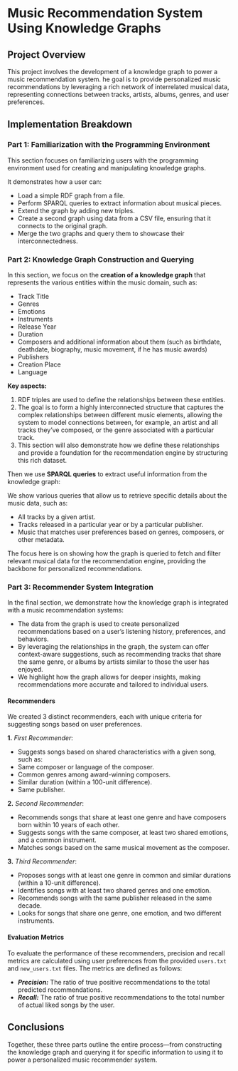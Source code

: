 # Music Recommendation System Using Knowledge Graphs

## Project Overview

This project involves the development of a knowledge graph to power a music recommendation system. he goal is to provide personalized music recommendations by leveraging a rich network of interrelated musical data, representing connections between tracks, artists, albums, genres, and user preferences.

## Implementation Breakdown
### Part 1: Familiarization with the Programming Environment
This section focuses on familiarizing users with the programming environment used for creating and manipulating knowledge graphs. 

It demonstrates how a user can:
- Load a simple RDF graph from a file.
- Perform SPARQL queries to extract information about musical pieces.
- Extend the graph by adding new triples.
- Create a second graph using data from a CSV file, ensuring that it connects to the original graph.
- Merge the two graphs and query them to showcase their interconnectedness.

### Part 2: Knowledge Graph Construction and Querying
In this section, we focus on the **creation of a knowledge graph** that represents the various entities within the music domain, such as: 
- Track Title
- Genres
- Emotions
- Instruments
- Release Year
- Duration
- Composers and additional information about them (such as birthdate, deathdate, biography, music movement, if he has music awards)
- Publishers
- Creation Place
- Language

**Key aspects:**

1. RDF triples are used to define the relationships between these entities.
2. The goal is to form a highly interconnected structure that captures the complex relationships between different music elements, allowing the system to model connections between, for example, an artist and all tracks they’ve composed, or the genre associated with a particular track.
3. This section will also demonstrate how we define these relationships and provide a foundation for the recommendation engine by structuring this rich dataset.

Then we use **SPARQL queries** to extract useful information from the knowledge graph:

We show various queries that allow us to retrieve specific details about the music data, such as:
- All tracks by a given artist.
- Tracks released in a particular year or by a particular publisher.
- Music that matches user preferences based on genres, composers, or other metadata.

The focus here is on showing how the graph is queried to fetch and filter relevant musical data for the recommendation engine, providing the backbone for personalized recommendations.

### Part 3: Recommender System Integration
In the final section, we demonstrate how the knowledge graph is integrated with a music recommendation systems:

- The data from the graph is used to create personalized recommendations based on a user’s listening history, preferences, and behaviors.
- By leveraging the relationships in the graph, the system can offer context-aware suggestions, such as recommending tracks that share the same genre, or albums by artists similar to those the user has enjoyed.
- We highlight how the graph allows for deeper insights, making recommendations more accurate and tailored to individual users.

#### Recommenders
We created 3 distinct recommenders, each with unique criteria for suggesting songs based on user preferences.

**1.** _First Recommender_:
- Suggests songs based on shared characteristics with a given song, such as:
- Same composer or language of the composer.
- Common genres among award-winning composers.
- Similar duration (within a 100-unit difference).
- Same publisher.

**2.** _Second Recommender_:
- Recommends songs that share at least one genre and have composers born within 10 years of each other.
- Suggests songs with the same composer, at least two shared emotions, and a common instrument.
- Matches songs based on the same musical movement as the composer.

**3.** _Third Recommender_:
- Proposes songs with at least one genre in common and similar durations (within a 10-unit difference).
- Identifies songs with at least two shared genres and one emotion.
- Recommends songs with the same publisher released in the same decade.
- Looks for songs that share one genre, one emotion, and two different instruments.

#### Evaluation Metrics
To evaluate the performance of these recommenders, precision and recall metrics are calculated using user preferences from the provided `users.txt` and `new_users.txt` files. The metrics are defined as follows:

- **_Precision:_** The ratio of true positive recommendations to the total predicted recommendations.
- **_Recall:_** The ratio of true positive recommendations to the total number of actual liked songs by the user.

## Conclusions
Together, these three parts outline the entire process—from constructing the knowledge graph and querying it for specific information to using it to power a personalized music recommender system.
